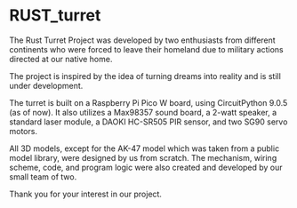 # RUST_turret

The Rust Turret Project was developed by two enthusiasts from different continents who were forced to leave their homeland due to military actions directed at our native home.

The project is inspired by the idea of turning dreams into reality and is still under development.

The turret is built on a Raspberry Pi Pico W board, using CircuitPython 9.0.5 (as of now). It also utilizes a Max98357 sound board, a 2-watt speaker, a standard laser module, a DAOKI HC-SR505 PIR sensor, and two SG90 servo motors.

All 3D models, except for the AK-47 model which was taken from a public model library, were designed by us from scratch. The mechanism, wiring scheme, code, and program logic were also created and developed by our small team of two.

Thank you for your interest in our project.
